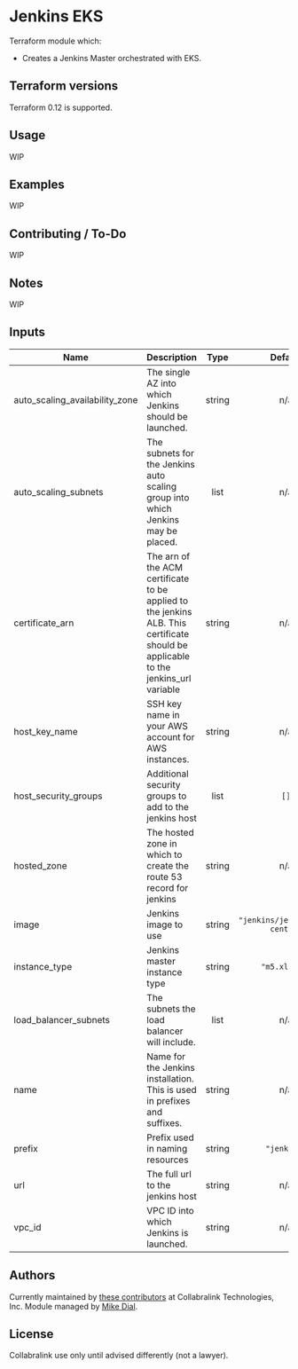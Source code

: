 # Jenkins EKS

Terraform module which:
- Creates a Jenkins Master orchestrated with EKS.


## Terraform versions

Terraform 0.12 is supported.


## Usage
WIP

## Examples
WIP

## Contributing / To-Do

WIP


## Notes

WIP

<!-- BEGINNING OF PRE-COMMIT-TERRAFORM DOCS HOOK -->
## Inputs

| Name | Description | Type | Default | Required |
|------|-------------|:----:|:-----:|:-----:|
| auto\_scaling\_availability\_zone | The single AZ into which Jenkins should be launched. | string | n/a | yes |
| auto\_scaling\_subnets | The subnets for the Jenkins auto scaling group into which Jenkins may be placed. | list | n/a | yes |
| certificate\_arn | The arn of the ACM certificate to be applied to the jenkins ALB.  This certificate should be applicable to the jenkins_url variable | string | n/a | yes |
| host\_key\_name | SSH key name in your AWS account for AWS instances. | string | n/a | yes |
| host\_security\_groups | Additional security groups to add to the jenkins host | list | `[]` | no |
| hosted\_zone | The hosted zone in which to create the route 53 record for jenkins | string | n/a | yes |
| image | Jenkins image to use | string | `"jenkins/jenkins:lts-centos"` | no |
| instance\_type | Jenkins master instance type | string | `"m5.xlarge"` | no |
| load\_balancer\_subnets | The subnets the load balancer will include. | list | n/a | yes |
| name | Name for the Jenkins installation.  This is used in prefixes and suffixes. | string | n/a | yes |
| prefix | Prefix used in naming resources | string | `"jenkins"` | no |
| url | The full url to the jenkins host | string | n/a | yes |
| vpc\_id | VPC ID into which Jenkins is launched. | string | n/a | yes |

<!-- END OF PRE-COMMIT-TERRAFORM DOCS HOOK -->


## Authors

Currently maintained by [these contributors](https://gitlab.com/mdialcollabralinkcom/jenkins-eks/-/graphs/master) at Collabralink Technologies, Inc.
Module managed by [Mike Dial](https://gitlab.com/mdialcollabralinkcom).

## License

Collabralink use only until advised differently (not a lawyer).

